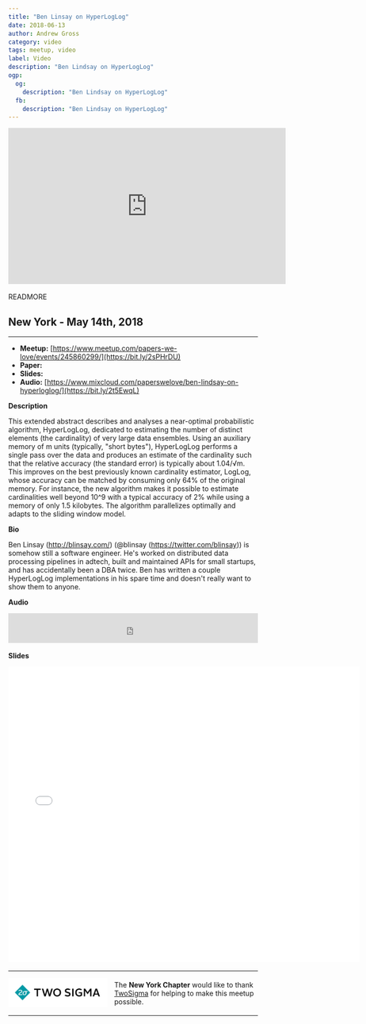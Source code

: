 ```yaml
---
title: "Ben Linsay on HyperLogLog"
date: 2018-06-13
author: Andrew Gross
category: video
tags: meetup, video
label: Video
description: "Ben Lindsay on HyperLogLog"
ogp:
  og:
    description: "Ben Lindsay on HyperLogLog"
  fb:
    description: "Ben Lindsay on HyperLogLog"
---
```


<iframe class="video" width="560" height="315" src="https://www.youtube.com/embed/y3fTaxA8PkU" frameborder="0" allowfullscreen></iframe>

READMORE

## New York - May 14th, 2018

****

* **Meetup:** [https://www.meetup.com/papers-we-love/events/245860299/](https://bit.ly/2sPHrDU)
* **Paper:** [](https://bit.ly/1QlcaxD)
* **Slides:** []()
* **Audio:** [https://www.mixcloud.com/paperswelove/ben-lindsay-on-hyperloglog/](https://bit.ly/2t5EwqL)

**Description**

This extended abstract describes and analyses a near-optimal probabilistic algorithm, HyperLogLog, dedicated to estimating the number of distinct elements (the cardinality) of very large data ensembles. Using an auxiliary memory of m units (typically, "short bytes"), HyperLogLog performs a single pass over the data and produces an estimate of the cardinality such that the relative accuracy (the standard error) is typically about 1.04/√m. This improves on the best previously known cardinality estimator, LogLog, whose accuracy can be matched by consuming only 64% of the original memory. For instance, the new algorithm makes it possible to estimate cardinalities well beyond 10^9 with a typical accuracy of 2% while using a memory of only 1.5 kilobytes. The algorithm parallelizes optimally and adapts to the sliding window model.


**Bio**

Ben Linsay (http://blinsay.com/) (@blinsay (https://twitter.com/blinsay)) is somehow still a software engineer. He's worked on distributed data processing pipelines in adtech, built and maintained APIs for small startups, and has accidentally been a DBA twice. Ben has written a couple HyperLogLog implementations in his spare time and doesn't really want to show them to anyone.

**Audio**

<iframe width="100%" height="60" src="https://www.mixcloud.com/widget/iframe/?hide_cover=1&mini=1&feed=%2Fpaperswelove%2Fben-lindsay-on-hyperloglog%2F" frameborder="0" ></iframe>

**Slides**

<iframe class="video" allowfullscreen="true" allowtransparency="true" frameborder="0" height="596" mozallowfullscreen="true" src="//speakerdeck.com/player/" style="border:0; padding:0; margin:0; background:transparent;" webkitallowfullscreen="true" width="710"></iframe>

---

<p style="display: flex; flex-direction: row; justify-content: center; align-items: center;">
  <a href="https://www.twosigma.com/"><img src="/images/TwoSigma_RGB.jpg" alt="TwoSigma" title="TwoSigma - Platinum Sponsor of Papers We Love NYC" style="width: 200px; margin: 0 1em 0 0;"></a> <span style="flex: 1;">The <strong>New York Chapter</strong> would like to thank <a href="https://www.twosigma.com">TwoSigma</a> for helping to make this meetup possible.</span>
</p>

---
